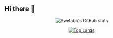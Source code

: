 ## Hi there 👋

<div style="text-align: center;">
  

![Swetabh's GitHub stats](https://github-readme-stats.vercel.app/api?username=Swetabh-Zoomcar333&show_icons=true&theme=tokyonight)
</div>

<div style="text-align: center;">

  
  
  [![Top Langs](https://github-readme-stats.vercel.app/api/top-langs/?username=Swetabh-Zoomcar333&show_icons=true&theme=tokyonight&layout=donut&langs_count=10)](https://github.com/anuraghazra/github-readme-stats)
</div>
<!--
**Swetabh-Zoomcar333/Swetabh-Zoomcar333** is a ✨ _special_ ✨ repository because its `README.md` (this file) appears on your GitHub profile.

Here are some ideas to get you started:

- 🔭 I’m currently working on ...
- 🌱 I’m currently learning ...
- 👯 I’m looking to collaborate on ...
- 🤔 I’m looking for help with ...
- 💬 Ask me about ...
- 📫 How to reach me: ...
- 😄 Pronouns: ...
- ⚡ Fun fact: ...
-->
